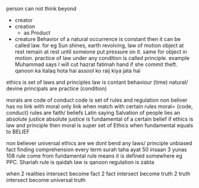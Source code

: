 person can not think beyond
- creator
- creation
	- as Product
- creature
Behavior of a natural occurrence is constant then it can be called law. for eg Sun shines, earth revolving, 
law of motion
	object at rest remain at rest until someone put pressure on it.  same for object in motion.
practice of law under any condition is called principle. example Muhammad says I will cut hazrat fatimah hand if she commit theft.
qanoon ka italaq hota hai
assool ko raij kiya jata hai

ethics is set of laws and principles
	law is contant behaviour (time)  natural/ devine
	principals are practice (condition)

morals are code of conduct
	code is set of rules and regulation
	non beliver has no link with moral only link when match with certain rules
	moral= {code, conduct}
	rules are faith/ beliefs
Latin saying
Salvation of people lies an absolute justice
 absolute justice is 
fundamental of a certain belief
if ethics is law and principle
then moral is super set of Ethics
when fundamental equals to BELIEF


non believer
universal ethics are we dont bend any laws/ principle
unbiased fact finding comprehension every term
surah taha ayat 50 
insaan 3
yunas 108
rule come from fundamental
rule means it is defined somewhere eg PPC. Shariah
rule is qaidah
law is qanoon
regulation is zabta


when 2 realities intersect become fact
2 fact intersect become truth
2 truth intersect become universal truth